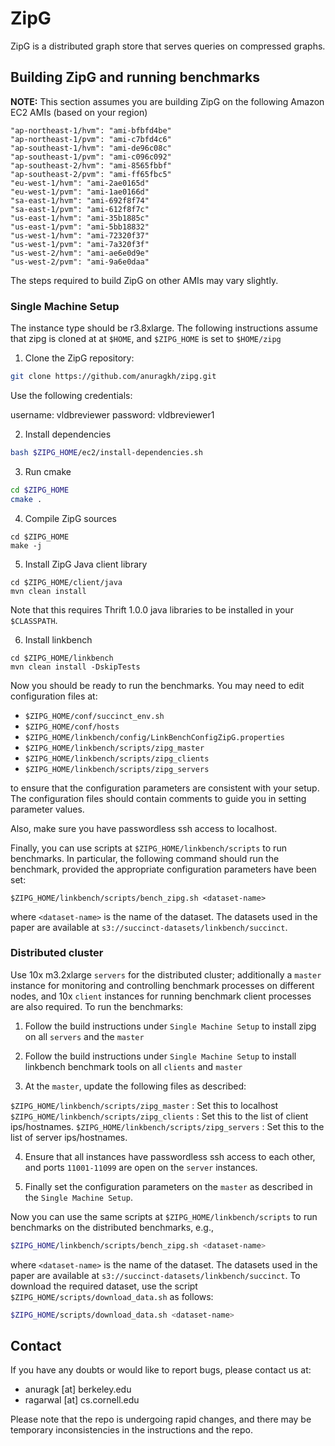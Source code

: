 # ZipG

ZipG is a distributed graph store that serves queries on compressed graphs.

## Building ZipG and running benchmarks

**NOTE:** This section assumes you are building ZipG on the following Amazon EC2 AMIs (based on your region)

```
"ap-northeast-1/hvm": "ami-bfbfd4be"
"ap-northeast-1/pvm": "ami-c7bfd4c6"
"ap-southeast-1/hvm": "ami-de96c08c"
"ap-southeast-1/pvm": "ami-c096c092"
"ap-southeast-2/hvm": "ami-8565fbbf"
"ap-southeast-2/pvm": "ami-ff65fbc5"
"eu-west-1/hvm": "ami-2ae0165d"
"eu-west-1/pvm": "ami-1ae0166d"
"sa-east-1/hvm": "ami-692f8f74"
"sa-east-1/pvm": "ami-612f8f7c"
"us-east-1/hvm": "ami-35b1885c"
"us-east-1/pvm": "ami-5bb18832"
"us-west-1/hvm": "ami-72320f37"
"us-west-1/pvm": "ami-7a320f3f"
"us-west-2/hvm": "ami-ae6e0d9e"
"us-west-2/pvm": "ami-9a6e0daa"
```

The steps required to build ZipG on other AMIs may vary slightly.

### Single Machine Setup

The instance type should be r3.8xlarge. The following instructions assume that zipg is cloned at at `$HOME`, and `$ZIPG_HOME` is set to `$HOME/zipg`

1. Clone the ZipG repository:

```bash
git clone https://github.com/anuragkh/zipg.git
```

Use the following credentials: 

username: vldbreviewer
password: vldbreviewer1

2. Install dependencies

```bash
bash $ZIPG_HOME/ec2/install-dependencies.sh
```

3. Run cmake

```bash
cd $ZIPG_HOME
cmake .
```

4. Compile ZipG sources

```
cd $ZIPG_HOME
make -j
```

5. Install ZipG Java client library

```
cd $ZIPG_HOME/client/java
mvn clean install
```

Note that this requires Thrift 1.0.0 java libraries to be installed in your `$CLASSPATH`.

6. Install linkbench

```
cd $ZIPG_HOME/linkbench
mvn clean install -DskipTests
```

Now you should be ready to run the benchmarks. You may need to edit configuration files at:

* `$ZIPG_HOME/conf/succinct_env.sh`
* `$ZIPG_HOME/conf/hosts`
* `$ZIPG_HOME/linkbench/config/LinkBenchConfigZipG.properties`
* `$ZIPG_HOME/linkbench/scripts/zipg_master`
* `$ZIPG_HOME/linkbench/scripts/zipg_clients`
* `$ZIPG_HOME/linkbench/scripts/zipg_servers`

to ensure that the configuration parameters are consistent with your setup. The configuration files should contain comments to guide you in setting parameter values.

Also, make sure you have passwordless ssh access to localhost.

Finally, you can use scripts at `$ZIPG_HOME/linkbench/scripts` to run benchmarks. In particular, the following command should run the benchmark, provided the appropriate configuration parameters have been set:

```
$ZIPG_HOME/linkbench/scripts/bench_zipg.sh <dataset-name>
```

where `<dataset-name>` is the name of the dataset. The datasets used in the paper are available at `s3://succinct-datasets/linkbench/succinct`.

### Distributed cluster

Use 10x m3.2xlarge `servers` for the distributed cluster; additionally a `master` instance for monitoring and controlling benchmark processes on different nodes, and 10x `client` instances for running benchmark client processes are also required. To run the benchmarks:

1. Follow the build instructions under `Single Machine Setup` to install zipg on all `servers` and the `master`

2. Follow the build instructions under `Single Machine Setup` to install linkbench benchmark tools on all `clients` and `master`

3. At the `master`, update the following files as described:

`$ZIPG_HOME/linkbench/scripts/zipg_master` : Set this to localhost
`$ZIPG_HOME/linkbench/scripts/zipg_clients` : Set this to the list of client ips/hostnames.
`$ZIPG_HOME/linkbench/scripts/zipg_servers` : Set this to the list of server ips/hostnames.

4. Ensure that all instances have passwordless ssh access to each other, and ports `11001-11099` are open on the `server` instances.

5. Finally set the configuration parameters on the `master` as described in the `Single Machine Setup`.

Now you can use the same scripts at `$ZIPG_HOME/linkbench/scripts` to run benchmarks on the distributed benchmarks, e.g.,

```bash
$ZIPG_HOME/linkbench/scripts/bench_zipg.sh <dataset-name>
```

where `<dataset-name>` is the name of the dataset. The datasets used in the paper are available at `s3://succinct-datasets/linkbench/succinct`. To download the required dataset, use the script `$ZIPG_HOME/scripts/download_data.sh` as follows:

```bash
$ZIPG_HOME/scripts/download_data.sh <dataset-name>
```

## Contact

If you have any doubts or would like to report bugs, please contact us at:

* anuragk [at] berkeley.edu
* ragarwal [at] cs.cornell.edu

Please note that the repo is undergoing rapid changes, and there may be temporary inconsistencies in the instructions and the repo.